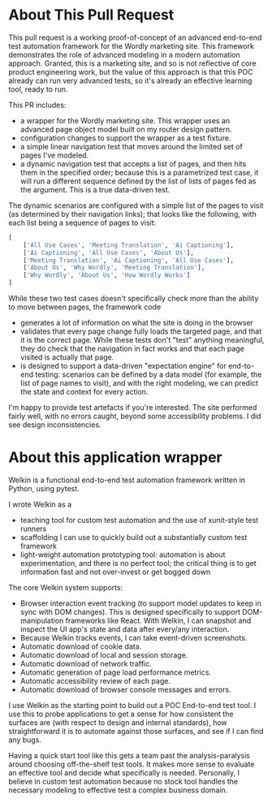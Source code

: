 # About This Pull Request

This pull request is a working proof-of-concept of an advanced end-to-end test automation framework for the Wordly marketing site. This framework demonstrates the role of advanced modeling in a modern automation approach. Granted, this is a marketing site, and so is not reflective of core product engineering work, but the value of this approach is that this POC already can run very advanced tests, so it's already an effective learning tool, ready to run.   

This PR includes:
* a wrapper for the Wordly marketing site. This wrapper uses an advanced page object model built on my router design pattern.
* configuration changes to support the wrapper as a test fixture.
* a simple linear navigation test that moves around the limited set of pages I've modeled.
* a dynamic navigation test that accepts a list of pages, and then hits them in the specified order; because this is a parametrized test case, it will run a different sequence defined by the list of lists of pages fed as the argument. This is a true data-driven test. 

The dynamic scenarios are configured with a simple list of the pages to visit (as determined by their navigation links); that looks like the following, with each list being a sequence of pages to visit: 
    
```python
[
    ['All Use Cases', 'Meeting Translation', 'Ai Captioning'],
    ['Ai Captioning', 'All Use Cases', 'About Us'],
    ['Meeting Translation', 'Ai Captioning', 'All Use Cases'],
    ['About Us', 'Why Wordly', 'Meeting Translation'],
    ['Why Wordly', 'About Us', 'How Wordly Works']
]
```

While these two test cases doesn't specifically check more than the ability to move between pages, the framework code  
* generates a lot of information on what the site is doing in the browser
* validates that every page change fully loads the targeted page, and that it is the correct page. While these tests don't "test" anything meaningful, they do check that the navigation in fact works and that each page visited is actually that page.
* is designed to support a data-driven "expectation engine" for end-to-end testing: scenarios can be defined by a data model (for example, the list of page names to visit), and with the right modeling, we can predict the state and context for every action.  

I'm happy to provide test artefacts if you're interested. The site performed fairly well, with no errors caught, beyond some accessibility problems. I did see design inconsistencies.


# About this application wrapper 

Welkin is a functional end-to-end test automation framework written in Python, using pytest. 

I wrote Welkin as a
* teaching tool for custom test automation and the use of xunit-style test runners
* scaffolding I can use to quickly build out a substantially custom test framework
* light-weight automation prototyping tool: automation is about experimentation, and there is no perfect tool; the critical thing is to get information fast and not over-invest or get bogged down  


The core Welkin system supports:
* Browser interaction event tracking (to support model updates to keep in sync with DOM changes). This is designed specifically to support DOM-manipulation frameworks like React. With Welkin, I can snapshot and inspect the UI app's state and data after every/any interaction. 
* Because Welkin tracks events, I can take event-driven screenshots.
* Automatic download of cookie data.
* Automatic download of local and session storage.
* Automatic download of network traffic.
* Automatic generation of page load performance metrics. 
* Automatic accessibility review of each page.
* Automatic download of browser console messages and errors.

I use Welkin as the starting point to build out a POC End-to-end test tool. I use this to probe applications to get a sense for how consistent the surfaces are (with respect to design and internal standards), how straightforward it is to automate against those surfaces, and see if I can find any bugs.

Having a quick start tool like this gets a team past the analysis-paralysis around choosing off-the-shelf test tools. It makes more sense to evaluate an effective tool and decide what specifically is needed. Personally, I believe in custom test automation because no stock tool handles the necessary modeling to effective test a complex business domain.   
